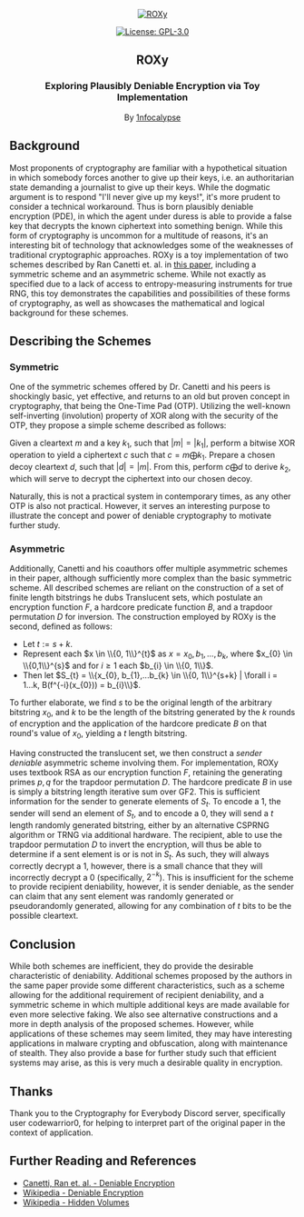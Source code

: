 <p align="center">
  <a href="https://github.com/1nfocalypse/ROXy">
	<img alt="ROXy" src="https://i.imgur.com/pnWe1lu.png"/>
  </a>
</p>
<p align="center">
  <a href="https://choosealicense.com/licenses/gpl-3.0/">
  	<img alt="License: GPL-3.0" src="https://img.shields.io/github/license/1nfocalypse/ROXy"/>
  </a>
</p>
<h2 align="center">ROXy</h3>
<h3 align="center">
  Exploring Plausibly Deniable Encryption via Toy Implementation
</h2>
<p align="center">
  By <a href="https://github.com/1nfocalypse">1nfocalypse</a>
</p>


## Background
Most proponents of cryptography are familiar with a hypothetical situation in which somebody forces another to give up their keys, i.e. an authoritarian state demanding a journalist to give up their keys. While the dogmatic argument is to respond "I'll never give up my keys!", it's more prudent to 
consider a technical workaround. Thus is born plausibly deniable encryption (PDE), in which the agent under duress is able to provide a false key that decrypts the known ciphertext into something benign. While this form of cryptography is uncommon for a multitude of reasons, it's an interesting 
bit of technology that acknowledges some of the weaknesses of traditional cryptographic approaches. ROXy is a toy implementation of two schemes described by Ran Canetti et. al. in [this paper](https://link.springer.com/content/pdf/10.1007/BFb0052229.pdf), including a symmetric scheme and an asymmetric scheme. 
While not exactly as specified due to a lack of access to entropy-measuring instruments for true RNG, this toy demonstrates the capabilities and possibilities of these forms of cryptography, as well as showcases the mathematical and logical background for these schemes.

## Describing the Schemes
### Symmetric
One of the symmetric schemes offered by Dr. Canetti and his peers is shockingly basic, yet effective, and returns to an old but proven concept in cryptography, that being the One-Time Pad (OTP). Utilizing the well-known self-inverting (involution) property of XOR along with the security of the OTP, they
propose a simple scheme described as follows:

Given a cleartext $m$ and a key $k_{1}$, such that $|m| = |k_{1}|$, perform a bitwise XOR operation to yield a ciphertext $c$ such that $c = m \bigoplus k_{1}$. Prepare a chosen decoy cleartext $d$, such that $|d| = |m|$. From this, perform $c \bigoplus d$ to derive $k_{2}$, which will serve
to decrypt the ciphertext into our chosen decoy.

Naturally, this is not a practical system in contemporary times, as any other OTP is also not practical. However, it serves an interesting purpose to illustrate the concept and power of deniable cryptography to motivate further study.

### Asymmetric
Additionally, Canetti and his coauthors offer multiple asymmetric schemes in their paper, although sufficiently more complex than the basic symmetric scheme. All described schemes are reliant on the construction of a set of finite length bitstrings he dubs Translucent sets, which postulate an encryption function $F$, 
a hardcore predicate function $B$, and a trapdoor permutation $D$ for inversion. The construction employed by ROXy is the second, defined as follows:


- Let $t := s + k$.
- Represent each $x \in \\{0, 1\\}^{t}$ as $x = x_{0}, b_{1},...,b_{k}$, where $x_{0} \in \\{0,1\\}^{s}$ and for $i \geq 1$ each $b_{i} \in \\{0, 1\\}$.
- Then let $S_{t} = \\{x_{0}, b_{1},...b_{k} \in \\{0, 1\\}^{s+k} | \forall i = 1...k, B(f^{-i}(x_{0})) = b_{i}\\}$.

To further elaborate, we find $s$ to be the original length of the arbitrary bitstring $x_{0}$, and $k$ to be the length of the bitstring generated by the $k$ rounds of encryption and the application of the hardcore predicate $B$ on that round's value of $x_{0}$, yielding a $t$ length bitstring. 


Having constructed the translucent set, we then construct a *sender deniable* asymmetric scheme involving them. For implementation, ROXy uses textbook RSA as our encryption function $F$, retaining the generating primes $p, q$ for the trapdoor permutation $D$.
The hardcore predicate $B$ in use is simply a bitstring length iterative sum over GF2. This is sufficient information for the sender to generate elements of $S_{t}$.
To encode a 1, the sender will send an element of $S_{t}$, and to encode a 0, they will send a $t$ length randomly generated bitstring, either by an alternative CSPRNG algorithm or TRNG via additional hardware. The recipient, able to use the trapdoor permutation $D$ to invert the encryption, will thus be 
able to determine if a sent element is or is not in $S_{t}$. As such, they will always correctly decrypt a 1, however, there is a small chance that they will incorrectly decrypt a 0 (specifically, $2^{-k}$). This is insufficient for the scheme to provide recipient deniability, however, it is sender deniable,
as the sender can claim that any sent element was randomly generated or pseudorandomly generated, allowing for any combination of $t$ bits to be the possible cleartext. 

## Conclusion
While both schemes are inefficient, they do provide the desirable characteristic of deniability. Additional schemes proposed by the authors in the same paper provide some different characteristics, such as a scheme allowing for the additional requirement of recipient deniability, and a symmetric scheme in which multiple additional
keys are made available for even more selective faking. We also see alternative constructions and a more in depth analysis of the proposed schemes. However, while applications of these schemes may seem limited, they may have interesting applications in malware crypting and obfuscation, along with maintenance of stealth. They also
provide a base for further study such that efficient systems may arise, as this is very much a desirable quality in encryption.

## Thanks
Thank you to the Cryptography for Everybody Discord server, specifically user codewarrior0, for helping to interpret part of the original paper in the context of application. 

## Further Reading and References
 - [Canetti, Ran et. al. - Deniable Encryption](https://link.springer.com/content/pdf/10.1007/BFb0052229.pdf)
 - [Wikipedia - Deniable Encryption](https://en.wikipedia.org/wiki/Deniable_encryption)
 - [Wikipedia - Hidden Volumes](https://en.wikipedia.org/wiki/Disk_encryption_software#Hidden_volumes)
